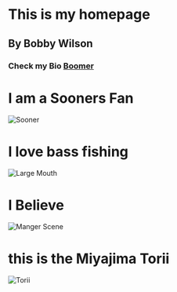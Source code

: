 # This is my homepage
## By Bobby Wilson
### Check my Bio [Boomer](https://github.com/BoomerSoonerNumberOne/BIO.md)
# I am a Sooners Fan

![Sooner](https://encrypted-tbn0.gstatic.com/images?q=tbn:ANd9GcSK_SIrLC5sLGbvQSl1aq1gLlU9Ai5WfiHcLq2BIaBtgxVle5pANg)

# I love bass fishing
 
 ![Large Mouth](https://www.outdoorlife.com/sites/outdoorlife.com/files/styles/655_1x_/public/import/2014/import/BlogPost/embed/hotbassfishing.JPG?itok=4N3GU3I2)
 
# I Believe

![Manger Scene](https://www.lifesitenews.com/images/made/images/local/nativity-baby-jesus-christmas-2008-christmas-2806967-1000-5581_810_500_75_s_c1.jpg)

# this is the Miyajima Torii

![Torii](https://upload.wikimedia.org/wikipedia/commons/thumb/0/0e/Itsukushima_Gate.jpg/1200px-Itsukushima_Gate.jpg)
